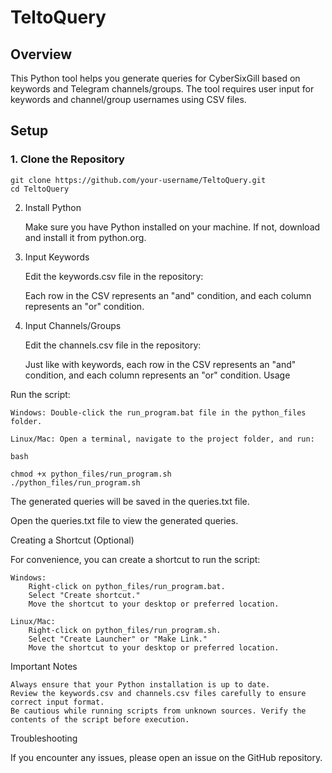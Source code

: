 
# TeltoQuery

## Overview

This Python tool helps you generate queries for CyberSixGill based on keywords and Telegram channels/groups. The tool requires user input for keywords and channel/group usernames using CSV files.

## Setup

### 1. Clone the Repository


    git clone https://github.com/your-username/TeltoQuery.git
    cd TeltoQuery

2. Install Python

    Make sure you have Python installed on your machine. If not, download and install it from python.org.

3. Input Keywords

    Edit the keywords.csv file in the repository:

    Each row in the CSV represents an "and" condition, and each column represents an "or" condition.

4. Input Channels/Groups

    Edit the channels.csv file in the repository:

    Just like with keywords, each row in the CSV represents an "and" condition, and each column represents an "or" condition.
    Usage

Run the script:

    Windows: Double-click the run_program.bat file in the python_files folder.

    Linux/Mac: Open a terminal, navigate to the project folder, and run:

    bash

    chmod +x python_files/run_program.sh
    ./python_files/run_program.sh

The generated queries will be saved in the queries.txt file.

Open the queries.txt file to view the generated queries.

Creating a Shortcut (Optional)

For convenience, you can create a shortcut to run the script:

    Windows:
        Right-click on python_files/run_program.bat.
        Select "Create shortcut."
        Move the shortcut to your desktop or preferred location.

    Linux/Mac:
        Right-click on python_files/run_program.sh.
        Select "Create Launcher" or "Make Link."
        Move the shortcut to your desktop or preferred location.

Important Notes

    Always ensure that your Python installation is up to date.
    Review the keywords.csv and channels.csv files carefully to ensure correct input format.
    Be cautious while running scripts from unknown sources. Verify the contents of the script before execution.

Troubleshooting

If you encounter any issues, please open an issue on the GitHub repository.